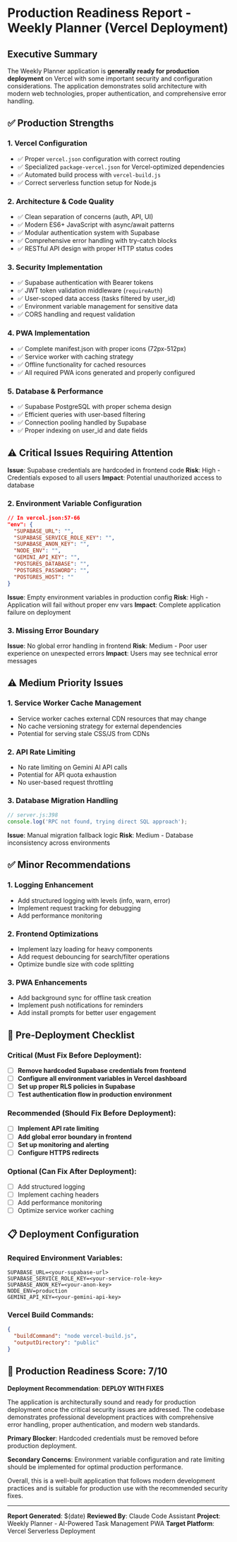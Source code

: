 # Production Readiness Report - Weekly Planner (Vercel Deployment)

## Executive Summary
The Weekly Planner application is **generally ready for production deployment** on Vercel with some important security and configuration considerations. The application demonstrates solid architecture with modern web technologies, proper authentication, and comprehensive error handling.

## ✅ Production Strengths

### 1. **Vercel Configuration** 
- ✅ Proper `vercel.json` configuration with correct routing
- ✅ Specialized `package-vercel.json` for Vercel-optimized dependencies
- ✅ Automated build process with `vercel-build.js`
- ✅ Correct serverless function setup for Node.js

### 2. **Architecture & Code Quality**
- ✅ Clean separation of concerns (auth, API, UI)
- ✅ Modern ES6+ JavaScript with async/await patterns
- ✅ Modular authentication system with Supabase
- ✅ Comprehensive error handling with try-catch blocks
- ✅ RESTful API design with proper HTTP status codes

### 3. **Security Implementation** 
- ✅ Supabase authentication with Bearer tokens
- ✅ JWT token validation middleware (`requireAuth`)
- ✅ User-scoped data access (tasks filtered by user_id)
- ✅ Environment variable management for sensitive data
- ✅ CORS handling and request validation

### 4. **PWA Implementation**
- ✅ Complete manifest.json with proper icons (72px-512px)
- ✅ Service worker with caching strategy
- ✅ Offline functionality for cached resources
- ✅ All required PWA icons generated and properly configured

### 5. **Database & Performance**
- ✅ Supabase PostgreSQL with proper schema design
- ✅ Efficient queries with user-based filtering
- ✅ Connection pooling handled by Supabase
- ✅ Proper indexing on user_id and date fields

## ⚠️ Critical Issues Requiring Attention

**Issue**: Supabase credentials are hardcoded in frontend code
**Risk**: High - Credentials exposed to all users
**Impact**: Potential unauthorized access to database

### 2. **Environment Variable Configuration**
```json
// In vercel.json:57-66
"env": {
  "SUPABASE_URL": "",
  "SUPABASE_SERVICE_ROLE_KEY": "",
  "SUPABASE_ANON_KEY": "",
  "NODE_ENV": "",
  "GEMINI_API_KEY": "",
  "POSTGRES_DATABASE": "",
  "POSTGRES_PASSWORD": "",
  "POSTGRES_HOST": ""
}
```
**Issue**: Empty environment variables in production config
**Risk**: High - Application will fail without proper env vars
**Impact**: Complete application failure on deployment

### 3. **Missing Error Boundary**
**Issue**: No global error handling in frontend
**Risk**: Medium - Poor user experience on unexpected errors
**Impact**: Users may see technical error messages

## ⚠️ Medium Priority Issues

### 1. **Service Worker Cache Management**
- Service worker caches external CDN resources that may change
- No cache versioning strategy for external dependencies
- Potential for serving stale CSS/JS from CDNs

### 2. **API Rate Limiting**
- No rate limiting on Gemini AI API calls
- Potential for API quota exhaustion
- No user-based request throttling

### 3. **Database Migration Handling**
```javascript
// server.js:398
console.log('RPC not found, trying direct SQL approach');
```
**Issue**: Manual migration fallback logic
**Risk**: Medium - Database inconsistency across environments

## ✅ Minor Recommendations

### 1. **Logging Enhancement**
- Add structured logging with levels (info, warn, error)
- Implement request tracking for debugging
- Add performance monitoring

### 2. **Frontend Optimizations**
- Implement lazy loading for heavy components
- Add request debouncing for search/filter operations
- Optimize bundle size with code splitting

### 3. **PWA Enhancements**
- Add background sync for offline task creation
- Implement push notifications for reminders
- Add install prompts for better user engagement

## 🔧 Pre-Deployment Checklist

### Critical (Must Fix Before Deployment):
- [ ] **Remove hardcoded Supabase credentials from frontend**
- [ ] **Configure all environment variables in Vercel dashboard**
- [ ] **Set up proper RLS policies in Supabase**
- [ ] **Test authentication flow in production environment**

### Recommended (Should Fix Before Deployment):
- [ ] **Implement API rate limiting**
- [ ] **Add global error boundary in frontend**
- [ ] **Set up monitoring and alerting**
- [ ] **Configure HTTPS redirects**

### Optional (Can Fix After Deployment):
- [ ] Add structured logging
- [ ] Implement caching headers
- [ ] Add performance monitoring
- [ ] Optimize service worker caching

## 📋 Deployment Configuration

### Required Environment Variables:
```
SUPABASE_URL=<your-supabase-url>
SUPABASE_SERVICE_ROLE_KEY=<your-service-role-key>
SUPABASE_ANON_KEY=<your-anon-key>
NODE_ENV=production
GEMINI_API_KEY=<your-gemini-api-key>
```

### Vercel Build Commands:
```json
{
  "buildCommand": "node vercel-build.js",
  "outputDirectory": "public"
}
```

## 🎯 Production Readiness Score: 7/10

**Deployment Recommendation**: **DEPLOY WITH FIXES**

The application is architecturally sound and ready for production deployment once the critical security issues are addressed. The codebase demonstrates professional development practices with comprehensive error handling, proper authentication, and modern web standards.

**Primary Blocker**: Hardcoded credentials must be removed before production deployment.

**Secondary Concerns**: Environment variable configuration and rate limiting should be implemented for optimal production performance.

Overall, this is a well-built application that follows modern development practices and is suitable for production use with the recommended security fixes.

---

**Report Generated**: $(date)
**Reviewed By**: Claude Code Assistant
**Project**: Weekly Planner - AI-Powered Task Management PWA
**Target Platform**: Vercel Serverless Deployment

